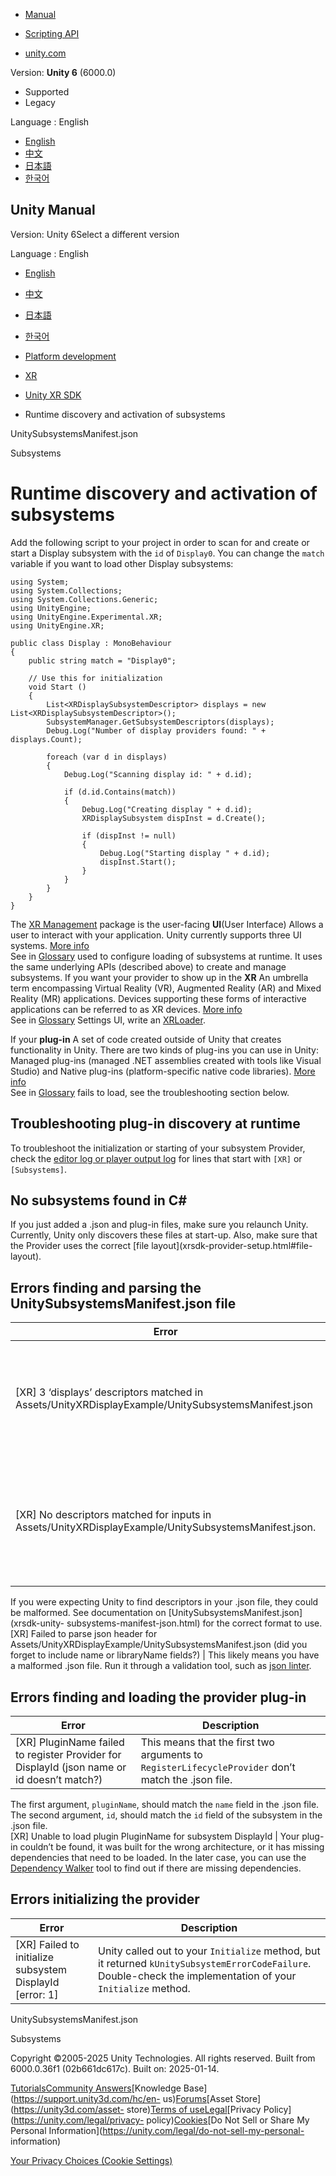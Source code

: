 [](https://docs.unity3d.com)

  * [Manual](../Manual/index.html)
  * [Scripting API](../ScriptReference/index.html)

  * [unity.com](https://unity.com/)

Version: **Unity 6** (6000.0)

  * Supported
  * Legacy

Language : English

  * [English](/Manual/xrsdk-runtime-discovery.html)
  * [中文](/cn/current/Manual/xrsdk-runtime-discovery.html)
  * [日本語](/ja/current/Manual/xrsdk-runtime-discovery.html)
  * [한국어](/kr/current/Manual/xrsdk-runtime-discovery.html)

[](https://docs.unity3d.com)

## Unity Manual

Version: Unity 6Select a different version

Language : English

  * [English](/Manual/xrsdk-runtime-discovery.html)
  * [中文](/cn/current/Manual/xrsdk-runtime-discovery.html)
  * [日本語](/ja/current/Manual/xrsdk-runtime-discovery.html)
  * [한국어](/kr/current/Manual/xrsdk-runtime-discovery.html)

  * [Platform development ](PlatformSpecific.html)
  * [XR](XR.html)
  * [Unity XR SDK](xr-sdk.html)
  * Runtime discovery and activation of subsystems

[](xrsdk-unity-subsystems-manifest-json.html)

UnitySubsystemsManifest.json

[](xrsdk-subsystems-landing.html)

Subsystems

# Runtime discovery and activation of subsystems

Add the following script to your project in order to scan for and create or
start a Display subsystem with the `id` of `Display0`. You can change the
`match` variable if you want to load other Display subsystems:

    
    
    using System;
    using System.Collections;
    using System.Collections.Generic;
    using UnityEngine;
    using UnityEngine.Experimental.XR;
    using UnityEngine.XR;
    
    public class Display : MonoBehaviour
    {
        public string match = "Display0";
    
        // Use this for initialization
        void Start ()
        {
            List<XRDisplaySubsystemDescriptor> displays = new List<XRDisplaySubsystemDescriptor>();
            SubsystemManager.GetSubsystemDescriptors(displays);
            Debug.Log("Number of display providers found: " + displays.Count);
    
            foreach (var d in displays)
            {
                Debug.Log("Scanning display id: " + d.id);
    
                if (d.id.Contains(match))
                {
                    Debug.Log("Creating display " + d.id);
                    XRDisplaySubsystem dispInst = d.Create();
    
                    if (dispInst != null)
                    {
                        Debug.Log("Starting display " + d.id);
                        dispInst.Start();
                    }
                }
            }
        }
    }
    

The [XR
Management](https://docs.unity3d.com/Packages/com.unity.xr.management@4.3/)
package is the user-facing **UI**(User Interface) Allows a user to interact
with your application. Unity currently supports three UI systems. [More
info](UI-system-compare.html)  
See in [Glossary](Glossary.html#UI) used to configure loading of subsystems at
runtime. It uses the same underlying APIs (described above) to create and
manage subsystems. If you want your provider to show up in the **XR** An
umbrella term encompassing Virtual Reality (VR), Augmented Reality (AR) and
Mixed Reality (MR) applications. Devices supporting these forms of interactive
applications can be referred to as XR devices. [More info](XR.html)  
See in [Glossary](Glossary.html#XR) Settings UI, write an
[XRLoader](https://docs.unity3d.com/Packages/com.unity.xr.management@4.3/manual/Provider.html).

If your **plug-in** A set of code created outside of Unity that creates
functionality in Unity. There are two kinds of plug-ins you can use in Unity:
Managed plug-ins (managed .NET assemblies created with tools like Visual
Studio) and Native plug-ins (platform-specific native code libraries). [More
info](./plug-ins.html)  
See in [Glossary](Glossary.html#Plug-in) fails to load, see the
troubleshooting section below.

## Troubleshooting plug-in discovery at runtime

To troubleshoot the initialization or starting of your subsystem Provider,
check the [editor log or player output log](log-files.html) for lines that
start with `[XR]` or `[Subsystems]`.

## No subsystems found in C#

If you just added a .json and plug-in files, make sure you relaunch Unity.
Currently, Unity only discovers these files at start-up. Also, make sure that
the Provider uses the correct [file layout](xrsdk-provider-setup.html#file-
layout).

## Errors finding and parsing the UnitySubsystemsManifest.json file

**Error** | **Description**  
---|---  
[XR] 3 ‘displays’ descriptors matched in Assets/UnityXRDisplayExample/UnitySubsystemsManifest.json | Unity successfully found display descriptors and registers three different `id`s for this plug-in.  
[XR] No descriptors matched for inputs in Assets/UnityXRDisplayExample/UnitySubsystemsManifest.json. | The .json file contains no input descriptors. This is normal if you’re not implementing an input subsystem.  
If you were expecting Unity to find descriptors in your .json file, they could
be malformed. See documentation on [UnitySubsystemsManifest.json](xrsdk-unity-
subsystems-manifest-json.html) for the correct format to use.  
[XR] Failed to parse json header for Assets/UnityXRDisplayExample/UnitySubsystemsManifest.json (did you forget to include name or libraryName fields?) | This likely means you have a malformed .json file. Run it through a validation tool, such as [json linter](https://jsonlint.com/).  
  
## Errors finding and loading the provider plug-in

**Error** | **Description**  
---|---  
[XR] PluginName failed to register Provider for DisplayId (json name or id doesn’t match?) | This means that the first two arguments to `RegisterLifecycleProvider` don’t match the .json file.  
The first argument, `pluginName`, should match the `name` field in the .json
file.  
The second argument, `id`, should match the `id` field of the subsystem in the
.json file.  
[XR] Unable to load plugin PluginName for subsystem DisplayId | Your plug-in couldn’t be found, it was built for the wrong architecture, or it has missing dependencies that need to be loaded. In the later case, you can use the [Dependency Walker](http://www.dependencywalker.com/) tool to find out if there are missing dependencies.  
  
## Errors initializing the provider

**Error** | **Description**  
---|---  
[XR] Failed to initialize subsystem DisplayId [error: 1] | Unity called out to your `Initialize` method, but it returned `kUnitySubsystemErrorCodeFailure`. Double-check the implementation of your `Initialize` method.  
  
[](xrsdk-unity-subsystems-manifest-json.html)

UnitySubsystemsManifest.json

[](xrsdk-subsystems-landing.html)

Subsystems

Copyright ©2005-2025 Unity Technologies. All rights reserved. Built from
6000.0.36f1 (02b661dc617c). Built on: 2025-01-14.

[Tutorials](https://learn.unity.com/)[Community
Answers](https://answers.unity3d.com)[Knowledge
Base](https://support.unity3d.com/hc/en-
us)[Forums](https://forum.unity3d.com)[Asset Store](https://unity3d.com/asset-
store)[Terms of
use](https://docs.unity3d.com/Manual/TermsOfUse.html)[Legal](https://unity.com/legal)[Privacy
Policy](https://unity.com/legal/privacy-
policy)[Cookies](https://unity.com/legal/cookie-policy)[Do Not Sell or Share
My Personal Information](https://unity.com/legal/do-not-sell-my-personal-
information)

[Your Privacy Choices (Cookie Settings)](javascript:void\(0\);)

